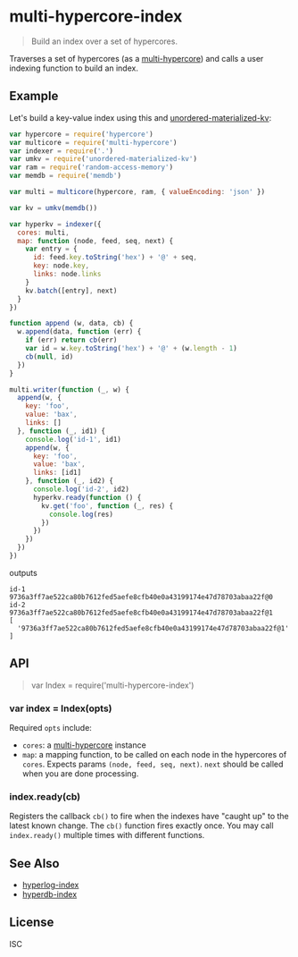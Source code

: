 # multi-hypercore-index

> Build an index over a set of hypercores.

Traverses a set of hypercores (as a
[multi-hypercore](https://github.com/noffle/multi-hypercore)) and calls a user
indexing function to build an index.

## Example

Let's build a key-value index using this and
[unordered-materialized-kv](https://github.com/substack/unordered-materialized-kv):

```js
var hypercore = require('hypercore')
var multicore = require('multi-hypercore')
var indexer = require('.')
var umkv = require('unordered-materialized-kv')
var ram = require('random-access-memory')
var memdb = require('memdb')

var multi = multicore(hypercore, ram, { valueEncoding: 'json' })

var kv = umkv(memdb())

var hyperkv = indexer({
  cores: multi,
  map: function (node, feed, seq, next) {
    var entry = {
      id: feed.key.toString('hex') + '@' + seq,
      key: node.key,
      links: node.links
    }
    kv.batch([entry], next)
  }
})

function append (w, data, cb) {
  w.append(data, function (err) {
    if (err) return cb(err)
    var id = w.key.toString('hex') + '@' + (w.length - 1)
    cb(null, id)
  })
}

multi.writer(function (_, w) {
  append(w, {
    key: 'foo',
    value: 'bax',
    links: []
  }, function (_, id1) {
    console.log('id-1', id1)
    append(w, {
      key: 'foo',
      value: 'bax',
      links: [id1]
    }, function (_, id2) {
      console.log('id-2', id2)
      hyperkv.ready(function () {
        kv.get('foo', function (_, res) {
          console.log(res)
        })
      })
    })
  })
})
```

outputs

```
id-1 9736a3ff7ae522ca80b7612fed5aefe8cfb40e0a43199174e47d78703abaa22f@0
id-2 9736a3ff7ae522ca80b7612fed5aefe8cfb40e0a43199174e47d78703abaa22f@1
[
  '9736a3ff7ae522ca80b7612fed5aefe8cfb40e0a43199174e47d78703abaa22f@1'
]
```

## API

> var Index = require('multi-hypercore-index')

### var index = Index(opts)

Required `opts` include:

- `cores`: a [multi-hypercore](https://github.com/noffle/multi-hypercore)
  instance
- `map`: a mapping function, to be called on each node in the hypercores of
  `cores`. Expects params `(node, feed, seq, next)`. `next` should be called
  when you are done processing.

### index.ready(cb)

Registers the callback `cb()` to fire when the indexes have "caught up" to the
latest known change. The `cb()` function fires exactly once. You may call
`index.ready()` multiple times with different functions.

## See Also
- [hyperlog-index](https://github.com/substack/hyperlog-index)
- [hyperdb-index](https://github.com/noffle/hyperdb-index)

## License

ISC

